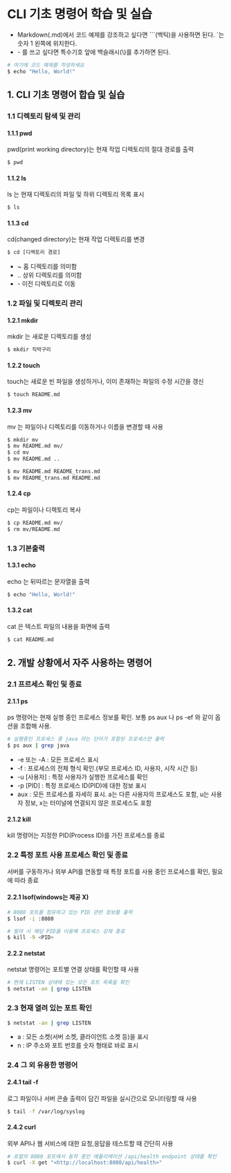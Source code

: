 # CLI 기초 명령어 학습 및 실습

- Markdown(.md)에서 코드 예제를 강조하고 싶다면 ```(백틱)을 사용하면 된다. `는 숫자 1 왼쪽에 위치한다.<br>
- \- 를 쓰고 싶다면 특수기호 앞에 백슬래시(\\)를 추가하면 된다.
```bash
# 여기에 코드 예제를 작성하세요
$ echo "Hello, World!"
```

## 1. CLI 기초 명령어 합습 및 실습
### 1.1 디렉토리 탐색 및 관리 
#### 1.1.1 pwd
pwd(print working directory)는 현재 작업 디렉토리의 절대 경로를 출력
```bash
$ pwd
```
#### 1.1.2 ls
ls 는 현재 디렉토리의 파일 및 하위 디렉토리 목록 표시
```bash
$ ls
```
#### 1.1.3 cd
cd(changed directory)는 현재 작업 디렉토리를 변경
```bash
$ cd [디렉토리 경로]
```
- ~ 홈 디렉토리를 의미함
- .. 상위 디렉토리를 의미함
- \- 이전 디렉토리로 이동
### 1.2 파일 및 디렉토리 관리
#### 1.2.1 mkdir
mkdir 는 새로운 디렉토리를 생성
```bash
$ mkdir 직박구리
```
#### 1.2.2 touch
touch는 새로운 빈 파일을 생성하거나, 이미 존재하는 파일의 수정 시간을 갱신
```bash
$ touch README.md
```
#### 1.2.3 mv
mv 는 파일이나 디렉토리를 이동하거나 이름을 변경할 때 사용
```bash
$ mkdir mv
$ mv README.md mv/ 
$ cd mv
$ mv README.md ..
```
```bash
$ mv README.md README_trans.md
$ mv README_trans.md README.md
```
#### 1.2.4 cp
cp는 파일이나 디렉토리 복사
```bash
$ cp README.md mv/
$ rm mv/README.md
```
### 1.3 기본출력
#### 1.3.1 echo
echo 는 뒤따르는 문자열을 출력
```bash
$ echo "Hello, World!"
```
#### 1.3.2 cat
cat 은 텍스트 파일의 내용을 화면에 출력
```bash
$ cat README.md
```
## 2. 개발 상황에서 자주 사용하는 명령어
### 2.1 프르세스 확인 및 종료
#### 2.1.1 ps
ps 명령어는 현재 실행 중인 프로세스 정보를 확인. 보통 ps aux 나 ps -ef 와 같이 옵션을 조합해 사용.
```bash
# 실행중인 프로세스 중 java 라는 단어가 포함된 프로세스만 출력
$ ps aux | grep java
```
- -e 또는 -A : 모든 프로세스 표시
- -f : 프로세스의 전체 형식 확인.(부모 프로세스 ID, 사용자, 시작 시간 등)
- -u [사용자] : 특정 사용자가 실행한 프로세스를 확인
- -p [PID] : 특정 프로세스 ID(PID)에 대한 정보 표시
- aux : 모든 프로세스를 자세히 표시. a는 다른 사용자의 프로세스도 포함, u는 사용자 정보, x는 터미널에 연결되지 않은 프로세스도 포함
#### 2.1.2 kill
kill 명령어는 지정한 PID(Process ID)를 가진 프로세스를 종료
### 2.2 특정 포트 사용 프로세스 확인 및 종료
서버를 구동하거나 외부 API를 연동할 때 특정 포트를 사용 중인 프로세스를 확인, 필요에 따라 종료
#### 2.2.1 lsof(windows는 제공 X)
```bash
# 8080 포트를 점유하고 있는 PID 관련 정보를 출력
$ lsof -i :8080
```
```bash
# 필여 시 해당 PID를 이용해 프로세스 강제 종료
$ kill -9 <PID>
```
#### 2.2.2 netstat
netstat 명령어는 포트별 연결 상태를 확인할 때 사용
```bash
# 현재 LISTEN 상태에 있는 모든 포트 목록을 확인
$ netstat -an | grep LISTEN
```
### 2.3 현재 열려 있는 포트 확인
```bash
$ netstat -an | grep LISTEN
```
- a : 모든 소켓(서버 소켓, 클라이언트 소켓 등)을 표시
- n : IP 주소와 포트 번호를 숫자 형태로 바로 표시
### 2.4 그 외 유용한 명령어
#### 2.4.1 tail -f
로그 파일이나 서버 콘솔 출력이 담긴 파일을 실시간으로 모니터링할 때 사용
```bash
$ tail -f /var/log/syslog
```
#### 2.4.2 curl
외부 API나 웹 서비스에 대한 요청,응답을 테스트할 때 간단히 사용
```bash
# 로컬의 8080 포트에서 동작 중인 애플리케이션 /api/health endpoint 상태를 확인
$ curl -X get "<http://localhost:8080/api/health>"
```
